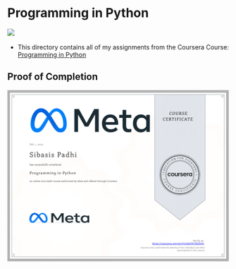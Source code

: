 # Programming in Python

<img src="../meta-logo.png" width=150>

- This directory contains all of my assignments from the Coursera Course: [Programming in Python](https://www.coursera.org/learn/programming-in-python?specialization=meta-back-end-developer)


## Proof of Completion

<img src="./certificate.png" width=800>
